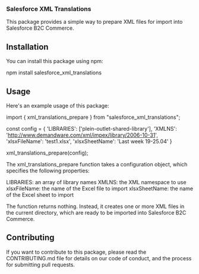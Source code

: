 ### Salesforce XML Translations

This package provides a simple way to prepare XML files for import into Salesforce B2C Commerce.

## Installation

You can install this package using npm:

npm install salesforce_xml_translations

## Usage

Here's an example usage of this package:

import { xml_translations_prepare } from "salesforce_xml_translations"; 

const config = {
    'LIBRARIES': ['plein-outlet-shared-library'],
    'XMLNS': 'http://www.demandware.com/xml/impex/library/2006-10-31',
    'xlsxFileName': 'test1.xlsx',
    'xlsxSheetName': 'Last week 19-25.04'
}

xml_translations_prepare(config);


The xml_translations_prepare function takes a configuration object, which specifies the following properties:



LIBRARIES: an array of library names
XMLNS: the XML namespace to use
xlsxFileName: the name of the Excel file to import
xlsxSheetName: the name of the Excel sheet to import


The function returns nothing. Instead, it creates one or more XML files in the current directory, which are ready to be imported into Salesforce B2C Commerce.


## Contributing

If you want to contribute to this package, please read the CONTRIBUTING.md file for details on our code of conduct, and the process for submitting pull requests.
